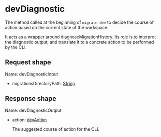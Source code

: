 # devDiagnostic

The method called at the beginning of `migrate dev` to decide the course of
action based on the current state of the workspace.

It acts as a wrapper around diagnoseMigrationHistory. Its role is to interpret the diagnostic
output, and translate it to a concrete action to be performed by the CLI.



## Request shape

Name: devDiagnosticInput


- migrationsDirectoryPath: [String](../shapes/String.md)



## Response shape

Name: devDiagnosticOutput


- action: [devAction](../shapes/devAction.md)

  The suggested course of action for the CLI.


